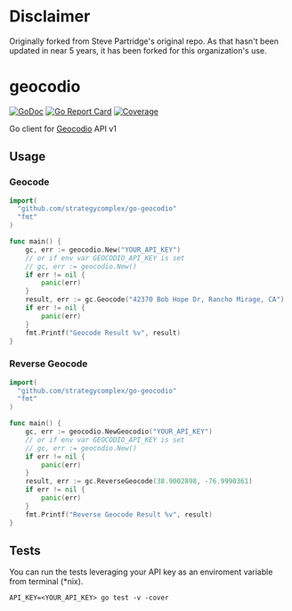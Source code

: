 # Disclaimer
Originally forked from Steve Partridge's original repo. As that hasn't been updated in near 5 years, it has been forked for this organization's use.

# geocodio

[![GoDoc](https://godoc.org/github.com/stevepartridge/geocodio?status.svg)](https://godoc.org/github.com/stevepartridge/geocodio)
[![Go Report Card](https://goreportcard.com/badge/github.com/stevepartridge/geocodio)](https://goreportcard.com/report/github.com/stevepartridge/geocodio)
[![Coverage](http://gocover.io/_badge/github.com/stevepartridge/service)](http://gocover.io/github.com/stevepartridge/geocodio)

Go client for [Geocodio](http://geocod.io) API v1

## Usage

### Geocode

```go
import(
  "github.com/strategycomplex/go-geocodio"
  "fmt"
)

func main() {
	gc, err := geocodio.New("YOUR_API_KEY")
	// or if env var GEOCODIO_API_KEY is set
	// gc, err := geocodio.New()
	if err != nil {
		panic(err)
	}
	result, err := gc.Geocode("42370 Bob Hope Dr, Rancho Mirage, CA")
	if err != nil {
		panic(err)
	}
	fmt.Printf("Geocode Result %v", result)
}
```

### Reverse Geocode

```go
import(
  "github.com/strategycomplex/go-geocodio"
  "fmt"
)

func main() {
	gc, err := geocodio.NewGeocodio("YOUR_API_KEY")
	// or if env var GEOCODIO_API_KEY is set
	// gc, err := geocodio.New()
	if err != nil {
		panic(err)
	}
	result, err := gc.ReverseGeocode(38.9002898, -76.9990361)
	if err != nil {
		panic(err)
	}
	fmt.Printf("Reverse Geocode Result %v", result)
}
```

## Tests

You can run the tests leveraging your API key as an enviroment variable from terminal (\*nix).

```
API_KEY=<YOUR_API_KEY> go test -v -cover
```
